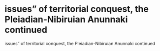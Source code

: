# issues” of territorial conquest, the Pleiadian-Nibiruian Anunnaki continued

issues” of territorial conquest, the Pleiadian-Nibiruian Anunnaki continued